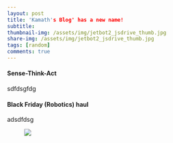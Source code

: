 ```yaml
---
layout: post
title: 'Kamath's Blog' has a new name!
subtitle: 
thumbnail-img: /assets/img/jetbot2_jsdrive_thumb.jpg
share-img: /assets/img/jetbot2_jsdrive_thumb.jpg
tags: [random]
comments: true
---
```


#### Sense-Think-Act
sdfdsgfdg

#### Black Friday (Robotics) haul
adsdfdsg

<figure class="aligncenter">
	<img src="https://adityakamath.github.com/assets/img/jetbot2_teleop_test.jpg" />
</figure>
